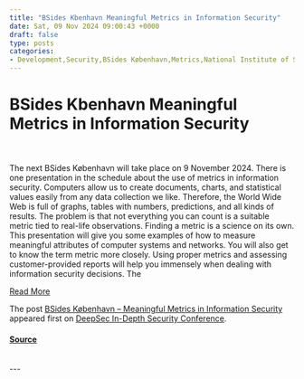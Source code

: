```yaml
---
title: "BSides Kbenhavn Meaningful Metrics in Information Security"
date: Sat, 09 Nov 2024 09:00:43 +0000
draft: false
type: posts
categories: 
- Development,Security,BSides København,Metrics,National Institute of Standards and Technology (NIST) Software Assurance Metrics
---
```

# BSides Kbenhavn Meaningful Metrics in Information Security

<br/>

<br/>
The next BSides København will take place on 9 November 2024. There is one presentation in the schedule about the use of metrics in information security. Computers allow us to create documents, charts, and statistical values easily from any data collection we like. Therefore, the World Wide Web is full of graphs, tables with numbers, predictions, and all kinds of results. The problem is that not everything you can count is a suitable metric tied to real-life observations. Finding a metric is a science on its own. This presentation will give you some examples of how to measure meaningful attributes of computer systems and networks. You will also get to know the term metric more closely. Using proper metrics and assessing customer-provided reports will help you immensely when dealing with information security decisions. The

[Read More](https://blog.deepsec.net/bsides-kobenhavn-meaningful-metrics-in-information-security/)

The post [BSides København – Meaningful Metrics in Information Security](https://blog.deepsec.net/bsides-kobenhavn-meaningful-metrics-in-information-security/) appeared first on [DeepSec In-Depth Security Conference](https://blog.deepsec.net).

#### [Source](https://blog.deepsec.net/bsides-kobenhavn-meaningful-metrics-in-information-security/)

<br/>
---
